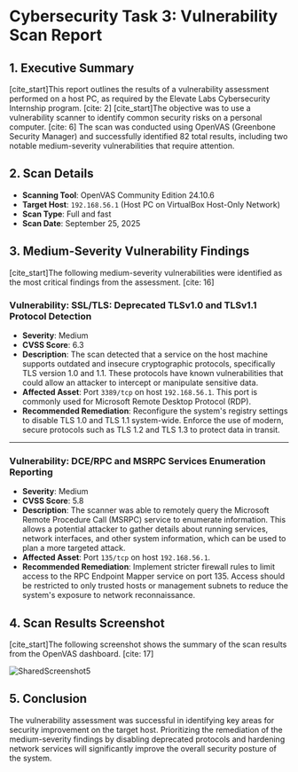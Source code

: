 # Cybersecurity Task 3: Vulnerability Scan Report

## 1. Executive Summary

[cite_start]This report outlines the results of a vulnerability assessment performed on a host PC, as required by the Elevate Labs Cybersecurity Internship program. [cite: 2] [cite_start]The objective was to use a vulnerability scanner to identify common security risks on a personal computer. [cite: 6] The scan was conducted using OpenVAS (Greenbone Security Manager) and successfully identified 82 total results, including two notable medium-severity vulnerabilities that require attention.

## 2. Scan Details

* **Scanning Tool**: OpenVAS Community Edition 24.10.6
* **Target Host**: `192.168.56.1` (Host PC on VirtualBox Host-Only Network)
* **Scan Type**: Full and fast
* **Scan Date**: September 25, 2025

## 3. Medium-Severity Vulnerability Findings

[cite_start]The following medium-severity vulnerabilities were identified as the most critical findings from the assessment. [cite: 16]

### Vulnerability: SSL/TLS: Deprecated TLSv1.0 and TLSv1.1 Protocol Detection

* **Severity**: Medium
* **CVSS Score**: 6.3
* **Description**: The scan detected that a service on the host machine supports outdated and insecure cryptographic protocols, specifically TLS version 1.0 and 1.1. These protocols have known vulnerabilities that could allow an attacker to intercept or manipulate sensitive data.
* **Affected Asset**: Port `3389/tcp` on host `192.168.56.1`. This port is commonly used for Microsoft Remote Desktop Protocol (RDP).
* **Recommended Remediation**: Reconfigure the system's registry settings to disable TLS 1.0 and TLS 1.1 system-wide. Enforce the use of modern, secure protocols such as TLS 1.2 and TLS 1.3 to protect data in transit.

---

### Vulnerability: DCE/RPC and MSRPC Services Enumeration Reporting

* **Severity**: Medium
* **CVSS Score**: 5.8
* **Description**: The scanner was able to remotely query the Microsoft Remote Procedure Call (MSRPC) service to enumerate information. This allows a potential attacker to gather details about running services, network interfaces, and other system information, which can be used to plan a more targeted attack.
* **Affected Asset**: Port `135/tcp` on host `192.168.56.1`.
* **Recommended Remediation**: Implement stricter firewall rules to limit access to the RPC Endpoint Mapper service on port 135. Access should be restricted to only trusted hosts or management subnets to reduce the system's exposure to network reconnaissance.

## 4. Scan Results Screenshot

[cite_start]The following screenshot shows the summary of the scan results from the OpenVAS dashboard. [cite: 17]

![SharedScreenshot5](https://github.com/user-attachments/assets/47219167-a768-45c1-af98-693256a63ede)



## 5. Conclusion

The vulnerability assessment was successful in identifying key areas for security improvement on the target host. Prioritizing the remediation of the medium-severity findings by disabling deprecated protocols and hardening network services will significantly improve the overall security posture of the system.
